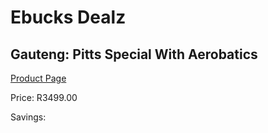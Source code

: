 
# Ebucks Dealz
## Gauteng: Pitts Special With Aerobatics
[Product Page](https://www.ebucks.com/web/shop/productSelected.do?prodId=356308228&catId=227677169)

Price: R3499.00

Savings: 


	